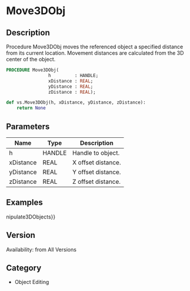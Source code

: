 # Move3DObj

## Description
Procedure Move3DObj moves the referenced object a specified  distance from its current location. Movement distances are calculated from the 3D center of the object.

```pascal
PROCEDURE Move3DObj(
				h         : HANDLE;
				xDistance : REAL;
				yDistance : REAL;
				zDistance : REAL);
```

```python
def vs.Move3DObj(h, xDistance, yDistance, zDistance):
    return None
```

## Parameters
|Name|Type|Description|
|---|---|---|
|h|HANDLE|Handle to object.|
|xDistance|REAL|X offset distance.|
|yDistance|REAL|Y offset distance.|
|zDistance|REAL|Z offset distance.|

## Examples
nipulate3DObjects}}

## Version
Availability: from All Versions

## Category
* Object Editing

